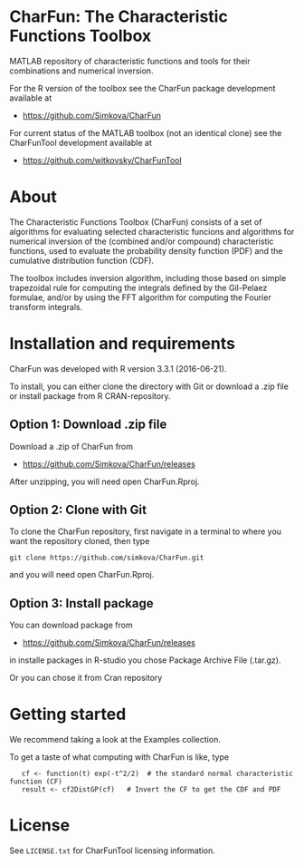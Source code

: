 # CharFun: The Characteristic Functions Toolbox
MATLAB repository of characteristic functions and tools for their combinations and numerical inversion.

For the R version of the toolbox see the CharFun package development available at

- https://github.com/Simkova/CharFun


For current status of the MATLAB toolbox (not an identical clone) see the CharFunTool development available at

- https://github.com/witkovsky/CharFunTool

About
=====

The Characteristic Functions Toolbox (CharFun) consists of a set of algorithms for evaluating selected characteristic funcions
and algorithms for numerical inversion of the (combined and/or compound) characteristic functions, used to evaluate the probability density function (PDF) and the cumulative distribution function (CDF).
                                                                              
The toolbox includes inversion algorithm, including those based on simple trapezoidal rule for computing the integrals defined by the Gil-Pelaez formulae, and/or by using the FFT algorithm for computing the Fourier transform integrals.
                                                                       
Installation and requirements
=============================

CharFun was developed with R version 3.3.1 (2016-06-21).

To install, you can either clone the directory with Git or download a .zip file or install package from R CRAN-repository.

## Option 1: Download .zip file

Download a .zip of CharFun from

- https://github.com/Simkova/CharFun/releases

After unzipping, you will need open CharFun.Rproj.

## Option 2: Clone with Git

To clone the CharFun repository, first navigate in a terminal to where you want the repository cloned, then type
```
git clone https://github.com/simkova/CharFun.git
```
and you will need open CharFun.Rproj.

## Option 3: Install package

You can download package from 

- https://github.com/Simkova/CharFun/releases

in installe packages in R-studio you chose Package Archive File (.tar.gz).

Or you can chose it from Cran repository


Getting started
===============

We recommend taking a look at the Examples collection. 

To get a taste of what computing with CharFun is like, type
```
   cf <- function(t) exp(-t^2/2)  # the standard normal characteristic function (CF)
   result <- cf2DistGP(cf)   # Invert the CF to get the CDF and PDF   
```


License
=======

See `LICENSE.txt` for CharFunTool licensing information.
